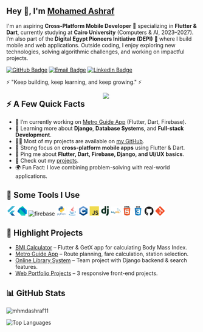 <h2>Hey 👋, I'm <a href="https://www.linkedin.com/in/mohamed-ashraf-b95259304/">Mohamed Ashraf</a></h2>
<p>I'm an aspiring <strong>Cross-Platform Mobile Developer</strong> 🎯 specializing in <strong>Flutter & Dart</strong>, currently studying at <strong>Cairo University</strong> (Computers & AI, 2023–2027).  
I’m also part of the <strong>Digital Egypt Pioneers Initiative (DEPI)</strong> 🚀 where I build mobile and web applications.  
Outside coding, I enjoy exploring new technologies, solving algorithmic challenges, and working on impactful projects. </p>

<p>
<a href="https://github.com/mhmdashraf11"><img src="https://img.shields.io/badge/-mhmdashraf11-181717?style=flat-square&logo=github&logoColor=white&link=https://github.com/mhmdashraf11" alt="GitHub Badge"></a> 
<a href="mailto:mohamed4ashraf2019@gmail.com"><img src="https://img.shields.io/badge/-Email-D14836?style=flat-square&logo=Gmail&logoColor=white&link=mailto:mohamed4ashraf2019@gmail.com" alt="Email Badge"></a> 
<a href="https://www.linkedin.com/in/mohamed-ashraf-b95259304/"><img src="https://img.shields.io/badge/-LinkedIn-0077B5?style=flat-square&logo=LinkedIn&logoColor=white&link=https://www.linkedin.com/in/mohamed-ashraf-b95259304/" alt="LinkedIn Badge"></a> 
</p>

<p>⚡ "Keep building, keep learning, and keep growing." ⚡</p>

<img align="right" src="https://media1.giphy.com/media/13HgwGsXF0aiGY/giphy.gif" width="250" />

<h2>⚡️ A Few Quick Facts</h2>
<ul>
<li>🔭 I’m currently working on <a href="https://github.com/mhmdashraf11/Metro-Guide-App">Metro Guide App</a> (Flutter, Dart, Firebase).</li>
<li>🧐 Learning more about <strong>Django</strong>, <strong>Database Systems</strong>, and <strong>Full-stack Development</strong>.</li>
<li>👨‍💻 Most of my projects are available on <a href="https://github.com/mhmdashraf11">my GitHub</a>.</li>
<li>📱 Strong focus on <strong>cross-platform mobile apps</strong> using Flutter & Dart.</li>
<li>💬 Ping me about <strong>Flutter, Dart, Firebase, Django, and UI/UX basics</strong>.</li>
<li>📙 Check out my <a href="https://github.com/mhmdashraf11?tab=repositories">projects</a>.</li>
<li>🌍 Fun Fact: I love combining problem-solving with real-world applications.</li>
</ul>

<h2>🚀 Some Tools I Use</h2>
<p align="left">
<img src="https://raw.githubusercontent.com/devicons/devicon/master/icons/flutter/flutter-original.svg" alt="flutter" width="25" height="25" />
<img src="https://raw.githubusercontent.com/devicons/devicon/master/icons/dart/dart-original.svg" alt="dart" width="25" height="25" />
<img src="https://www.vectorlogo.zone/logos/firebase/firebase-icon.svg" alt="firebase" width="25" height="25" />
<img src="https://raw.githubusercontent.com/devicons/devicon/master/icons/python/python-original-wordmark.svg" alt="python" width="25" height="25" />
<img src="https://raw.githubusercontent.com/devicons/devicon/master/icons/java/java-original.svg" alt="java" width="25" height="25" />
<img src="https://raw.githubusercontent.com/devicons/devicon/master/icons/cplusplus/cplusplus-original.svg" alt="c++" width="25" height="25" />
<img src="https://raw.githubusercontent.com/devicons/devicon/master/icons/javascript/javascript-original.svg" alt="javascript" width="25" height="25" />
<img src="https://raw.githubusercontent.com/devicons/devicon/master/icons/django/django-plain.svg" alt="django" width="25" height="25" />
<img src="https://raw.githubusercontent.com/devicons/devicon/master/icons/mysql/mysql-original-wordmark.svg" alt="mysql" width="25" height="25" />
<img src="https://raw.githubusercontent.com/devicons/devicon/master/icons/html5/html5-original-wordmark.svg" alt="html5" width="25" height="25" />
<img src="https://raw.githubusercontent.com/devicons/devicon/master/icons/css3/css3-original-wordmark.svg" alt="css3" width="25" height="25" />
<img src="https://raw.githubusercontent.com/devicons/devicon/master/icons/github/github-original.svg" alt="github" width="25" height="25" />
<img src="https://raw.githubusercontent.com/devicons/devicon/master/icons/git/git-original.svg" alt="git" width="25" height="25" />
</p>

<h2>📌 Highlight Projects</h2>
<ul>
<li><a href="https://github.com/mhmdashraf11/BMI">BMI Calculator</a> – Flutter & GetX app for calculating Body Mass Index.</li>
<li><a href="https://github.com/mhmdashraf11/Metro-Guide-App">Metro Guide App</a> – Route planning, fare calculation, station selection.</li>
<li><a href="https://github.com/mhmdashraf11/Online-Library-System">Online Library System</a> – Team project with Django backend & search features.</li>
<li><a href="https://github.com/mhmdashraf11/Web-Portfolio-Projects">Web Portfolio Projects</a> – 3 responsive front-end projects.</li>
</ul>

<h2>📊 GitHub Stats</h2>
<p>
<img src="https://github-readme-stats.vercel.app/api?username=mhmdashraf11&show_icons=true&count_private=true&theme=react" alt="mhmdashraf11" />
</p>
<p>
<img src="https://github-readme-stats.vercel.app/api/top-langs/?username=mhmdashraf11&layout=compact&theme=react" alt="Top Languages" />
</p>
